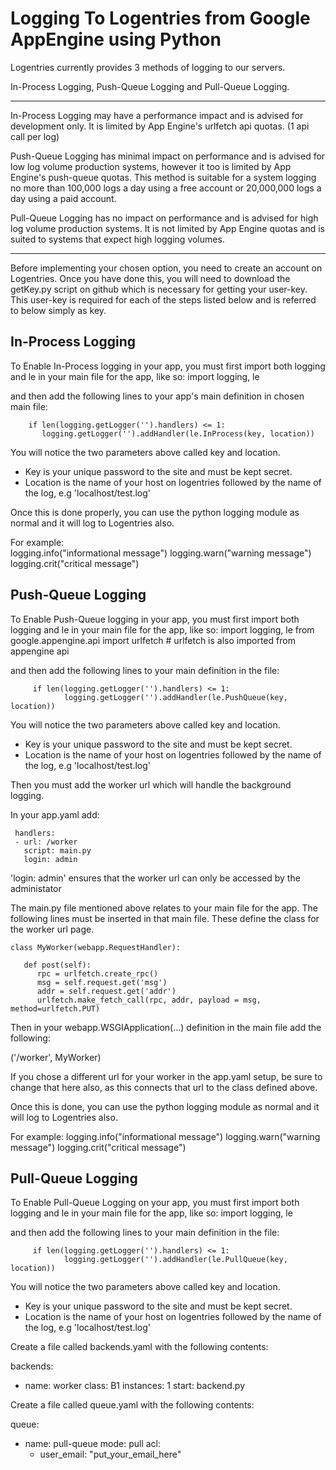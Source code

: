 Logging To Logentries from Google AppEngine using Python
========================================================

Logentries currently provides 3 methods of logging to our servers.

In-Process Logging, Push-Queue Logging and Pull-Queue Logging.

--------------------------------------------------------------

In-Process Logging may have a performance impact and is advised for development only. 
It is limited by App Engine's urlfetch api quotas. (1 api call per log)
 
Push-Queue Logging has minimal impact on performance and is advised for low log volume 
production systems, however it too is limited by App Engine's push-queue quotas. 
This method is suitable for a system logging no more than 100,000 logs a day using a 
free account or 20,000,000 logs a day using a paid account.

Pull-Queue Logging has no impact on performance and is advised for high log volume 
production systems. It is not limited by App Engine quotas and is suited to systems
that expect high logging volumes.

-----------------------------------------------------------------------------------

Before implementing your chosen option, you need to create an account on Logentries. Once you have done this,
you will need to download the getKey.py script on github which is necessary for getting your user-key.
This user-key is required for each of the steps listed below and is referred to below simply as key.

In-Process Logging
------------------

To Enable In-Process logging in your app, you must first import both logging and le in your main file for the app,
like so:
            import logging, le

and then add the following lines to your app's main definition in chosen main file:

        if len(logging.getLogger('').handlers) <= 1:
           logging.getLogger('').addHandler(le.InProcess(key, location))

You will notice the two parameters above called key and location.

  - Key is your unique password to the site and must be kept secret.
  - Location is the name of your host on logentries followed by the name of the log, e.g 'localhost/test.log'

Once this is done properly, you can use the python logging module as normal and it will log to Logentries also.

For example:  
                logging.info("informational message")
                logging.warn("warning message")
                logging.crit("critical message")

Push-Queue Logging
------------------

To Enable Push-Queue logging in your app, you must first import both logging and le in your main file for the app,
like so:
         import logging, le
         from google.appengine.api import urlfetch # urlfetch is also imported from appengine api

and then add the following lines to your main definition in the file:

         if len(logging.getLogger('').handlers) <= 1:
                logging.getLogger('').addHandler(le.PushQueue(key, location))

You will notice the two parameters above called key and location.

  - Key is your unique password to the site and must be kept secret.
  - Location is the name of your host on logentries followed by the name of the log, e.g 'localhost/test.log'

Then you must add the worker url which will handle the background logging.

In your app.yaml add:

     handlers:
     - url: /worker
       script: main.py
       login: admin 

'login: admin' ensures that the worker url can only be accessed by the administator

The main.py file mentioned above relates to your main file for the app. The following lines must be 
inserted in that main file. These define the class for the worker url page.

    class MyWorker(webapp.RequestHandler):

       def post(self):
          rpc = urlfetch.create_rpc()
          msg = self.request.get('msg')
          addr = self.request.get('addr')
          urlfetch.make_fetch_call(rpc, addr, payload = msg, method=urlfetch.PUT)


Then in your webapp.WSGIApplication(...) definition in the main file add the following:

('/worker', MyWorker)

If you chose a different url for your worker in the app.yaml setup, be sure to change that here also, as this
connects that url to the class defined above.

Once this is done, you can use the python logging module as normal and it will log to Logentries also.

For example:
                logging.info("informational message")
                logging.warn("warning message")
                logging.crit("critical message")


Pull-Queue Logging
------------------

To Enable Pull-Queue Logging on your app, you must first import both logging and le in your main file for the app,
like so:
         import logging, le

and then add the following lines to your main definition in the file:

         if len(logging.getLogger('').handlers) <= 1:
                logging.getLogger('').addHandler(le.PullQueue(key, location))

You will notice the two parameters above called key and location.

  - Key is your unique password to the site and must be kept secret.
  - Location is the name of your host on logentries followed by the name of the log, e.g 'localhost/test.log'

Create a file called backends.yaml with the following contents:

   backends:
   - name: worker
     class: B1
     instances: 1
     start: backend.py


Create a file called queue.yaml with the following contents:

   queue:
   - name: pull-queue
     mode: pull
     acl:
     - user_email: "put_your_email_here"
  


